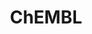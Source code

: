 ---
layout: default
bigquery: https://console.cloud.google.com/bigquery?p=patents-public-data&d=ebi_chembl&page=dataset
citation: '"The ChEMBL database in 2017." Anna Gaulton, Anne Hersey, Michał Nowotka,
  A Patrícia Bento, Jon Chambers, David Mendez, Prudence Mutowo, Francis Atkinson,
  Louisa J Bellis, Elena Cibrián-Uhalte, Mark Davies, Nathan Dedman, Anneli Karlsson,
  María Paula Magariños, John P Overington, George Papadatos, Ines Smit, Andrew R
  Leach Nucleic acids Research (2017) 45 (Database Issue), D945-D954'
contributors: European Bioinformatics Institute
cost: None
description: ChEMBL Data is a manually curated database of small molecules used in
  drug discovery, including information about existing patented drugs.
documentation: 'schema: https://www.ebi.ac.uk/chembl/db_schema


  '
last_edit: 04/11/2022, 11:23:57
location: https://console.cloud.google.com/marketplace/product/google_patents_public_datasets/chembl
maintained_by: EMBL-EBI, an outstation of European Molecular Biology Laboratory
related_publications: '

  ChEMBL: towards direct deposition of bioassay data.


  Mendez D, Gaulton A, Bento AP, Chambers J, De Veij M, Félix E, Magariños MP, Mosquera
  JF, Mutowo P, Nowotka M, Gordillo-Marañón M, Hunter F, Junco L, Mugumbate G, Rodriguez-Lopez
  M, Atkinson F, Bosc N, Radoux CJ, Segura-Cabrera A, Hersey A, Leach AR.


  — Nucleic Acids Res. 2019; 47(D1):D930-D940. doi: 10.1093/nar/gky1075

  '
schema_fields:
- stem_class
- level2_description
- assay_organism
- class_level
- efo_id
- ddd_value
- product_id
- idx
- aidx
- orig_description
- cell_source_organism
- mechanism_of_action
- bto_id
- hbd_lipinski
- comments
- parent_go_id
- description
- who_extra
- hrac_code
- assay_type
- normal_range_min
- acd_logp
- structure_type
- activity_count
- drugind_id
- ridx
- inorganic_flag
- data_validity_comment
- who_name
- caloha_id
- assay_id
- molregno
- pathway_key
- doc_id
- enzyme_name
- oral
- standard_relation
- bao_endpoint
- predbind_id
- site_name
- parenteral
- trade_name
- title
- standard_inchi
- isoform
- withdrawn_class
- aromatic_rings
- compd_id
- l2
- ddd_units
- dosage_form
- applicant_full_name
- canonical_smiles
- prediction_method
- efo_term
- actsm_id
- cx_most_bpka
- standard_inchi_key
- co_stem_id
- cell_ontology_id
- biocomp_id
- prod_pat_id
- approval_date
- psa
- standard_flag
- comp_go_id
- first_page
- mecref_id
- enzyme_tid
- ref_url
- pchembl_value
- compound_key
- potential_duplicate
- site_id
- acd_logd
- cellosaurus_id
- cpd_str_alert_id
- hbd
- journal
- country
- src_compound_id
- downgraded
- go_id
- published_value
- assay_test_type
- accession
- syn_type
- indref_id
- cx_most_apka
- irac_class_id
- drug_record_id
- subgroup
- priority
- submission_date
- site_residues
- published_relation
- patent_use_code
- mol_frac_id
- first_approval
- l8
- aspect
- targcomp_id
- uberon_id
- ref_type
- l4
- upper_value
- route
- delist_flag
- innovator_company
- level4
- active_molregno
- published_type
- sitecomp_id
- first_in_class
- variant_id
- molecular_species
- binding_site_comment
- sequence_md5sum
- relationship_type
- patent_id
- relationship
- warning_type
- le
- withdrawn_flag
- num_lipinski_ro5_violations
- assay_cell_type
- compound_name
- smid
- max_phase_for_ind
- pathway_id
- ingredient
- bao_format
- usan_stem
- acd_most_bpka
- level4_description
- annotation
- relation
- chirality
- cx_logd
- usan_year
- l1
- full_molformula
- src_id
- warnref_id
- mec_id
- tid
- disease_efficacy
- ass_cls_map_id
- sequence
- year
- standard_type
- hrac_class_id
- ap_id
- molsyn_id
- frac_code
- cell_source_tissue
- pubmed_id
- topical
- status
- full_mwt
- acd_most_apka
- domain_id
- mol_hrac_id
- ddd_id
- std_act_id
- bei
- standard_value
- confidence_score
- l3
- dosed_ingredient
- parent_id
- name
- assay_param_id
- research_stem
- clo_id
- protein_class_desc
- issue
- domain_name
- withdrawn_reason
- usan_stem_definition
- direct_interaction
- version
- substrate_record_id
- rtb
- definition
- pref_name
- component_type
- chembl_id
- record_id
- tissue_id
- alogp
- action_type
- level2
- mc_target_name
- alert_name
- hba
- l6
- db_version
- publication_number
- as_id
- activity_id
- bao_id
- helm_notation
- src_description
- level5
- ref_id
- assay_class_id
- mechanism_comment
- start_position
- source_domain_id
- selectivity_comment
- assay_desc
- standard_text_value
- domain_type
- organism
- type
- assay_subcellular_fraction
- target_mapping
- mw_freebase
- mc_organism
- met_id
- ddd_admr
- stem
- warning_country
- ro3_pass
- cell_source_tax_id
- qudt_units
- withdrawn_country
- molecular_mechanism
- drug_substance_flag
- src_assay_id
- mc_target_type
- mol_irac_id
- homologue
- assay_tax_id
- parameter_value
- short_name
- alert_set_id
- oc_id
- therapeutic_flag
- path
- tax_id
- component_id
- log_id
- label
- assay_category
- assay_strain
- alert_id
- atc_code
- tbl
- heavy_atoms
- text_value
- set_name
- smarts
- mutation
- strength
- cell_name
- entity_id
- toid
- compsyn_id
- usan_stem_id
- doc_type
- mol_atc_id
- indication_class
- l7
- frac_class_id
- molecule_type
- entity_type
- num_alerts
- l5
- major_class
- chebi_par_id
- cl_lincs_id
- related_tid
- drug_product_flag
- metref_id
- job_id
- end_position
- molfile
- withdrawn_year
- max_phase
- parent_type
- component_synonym
- parameter_type
- level1_description
- cell_description
- availability_type
- last_page
- protclasssyn_id
- assay_source
- curation_comment
- updated_on
- updated_by
- nda_type
- normal_range_max
- met_comment
- warning_description
- num_ro5_violations
- patent_no
- warning_year
- metabolite_record_id
- standard_upper_value
- targrel_id
- protein_class_synonym
- level3_description
- value
- black_box_warning
- cidx
- doi
- res_stem_id
- mesh_heading
- patent_expire_date
- warning_id
- rgid
- polymer_flag
- class_type
- standard_units
- target_type
- authors
- cell_id
- sei
- published_units
- result_flag
- db_source
- qed_weighted
- volume
- formulation_id
- domain_description
- mc_target_accession
- species_group_flag
- mc_tax_id
- mw_monoisotopic
- creation_date
- previous_company
- prodrug
- synonyms
- activity_comment
- natural_product
- level1
- ad_type
- relationship_desc
- uo_units
- irac_code
- assay_tissue
- confidence
- comp_class_id
- mesh_id
- protein_class_id
- level3
- last_active
- src_short_name
- stat
- abstract
- source
- hba_lipinski
- lle
- warning_class
- usan_substem
- curated_by
- company
- parent_molregno
- tid_fixed
- ddd_comment
- cx_logp
- met_conversion
- target_desc
- active_ingredient
- units
shortname: chembl
tags:
- biotechnology
- health
- chemical
- bioinformatics
- medical
terms_of_use: CC BY-SA 3.0
title: ChEMBL
uuid: e232a192-965c-4ec9-904c-155b6dfe56c5
---
